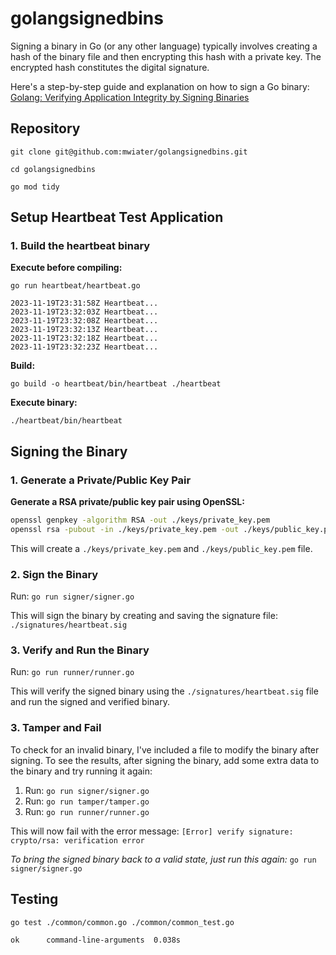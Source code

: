 # golangsignedbins

Signing a binary in Go (or any other language) typically involves creating a hash of the binary file and then encrypting this hash with a private key. The encrypted hash constitutes the digital signature.

Here's a step-by-step guide and explanation on how to sign a Go binary: [Golang: Verifying Application Integrity by Signing Binaries](https://medium.com/@matt.wiater/golang-verifying-integrity-by-signing-binaries-9b4497d5d761)

## Repository

`git clone git@github.com:mwiater/golangsignedbins.git`

`cd golangsignedbins`

`go mod tidy`

## Setup Heartbeat Test Application

### 1. Build the heartbeat binary

**Execute before compiling:**

`go run heartbeat/heartbeat.go`

```
2023-11-19T23:31:58Z Heartbeat...
2023-11-19T23:32:03Z Heartbeat...
2023-11-19T23:32:08Z Heartbeat...
2023-11-19T23:32:13Z Heartbeat...
2023-11-19T23:32:18Z Heartbeat...
2023-11-19T23:32:23Z Heartbeat...
```

**Build:**

`go build -o heartbeat/bin/heartbeat ./heartbeat`

**Execute binary:**

`./heartbeat/bin/heartbeat`

## Signing the Binary

### 1. Generate a Private/Public Key Pair

**Generate a RSA private/public key pair using OpenSSL:**

```bash
openssl genpkey -algorithm RSA -out ./keys/private_key.pem
openssl rsa -pubout -in ./keys/private_key.pem -out ./keys/public_key.pem
```

This will create a `./keys/private_key.pem` and `./keys/public_key.pem` file.

### 2. Sign the Binary

Run: `go run signer/signer.go`

This will sign the binary by creating and saving the signature file: `./signatures/heartbeat.sig`

### 3. Verify and Run the Binary

Run: `go run runner/runner.go`

This will verify the signed binary using the `./signatures/heartbeat.sig` file and run the signed and verified binary.

### 3. Tamper and Fail

To check for an invalid binary, I've included a file to modify the binary after signing. To see the results, after signing the binary, add some extra data to the binary and try running it again:

1. Run: `go run signer/signer.go`
2. Run: `go run tamper/tamper.go`
3. Run: `go run runner/runner.go`

This will now fail with the error message: `[Error] verify signature: crypto/rsa: verification error`

_To bring the signed binary back to a valid state, just run this again:_ `go run signer/signer.go`

## Testing

`go test ./common/common.go ./common/common_test.go`

```
ok      command-line-arguments  0.038s
```
